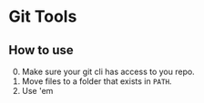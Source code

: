 # Git Tools

## How to use

0. Make sure your git cli has access to you repo.
1. Move files to a folder that exists in `PATH`. 
2. Use 'em
